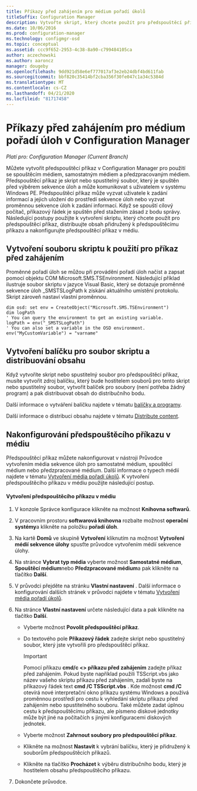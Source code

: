 ```yaml
---
title: Příkazy před zahájením pro médium pořadí úkolů
titleSuffix: Configuration Manager
description: Vytvořte skript, který chcete použít pro předspouštěcí příkaz, distribuujte obsah přidružený k předspouštěcímu příkazu a nakonfigurujte předspouštěcí příkaz v médiu.
ms.date: 10/06/2016
ms.prod: configuration-manager
ms.technology: configmgr-osd
ms.topic: conceptual
ms.assetid: ccc9f652-2953-4c38-8a90-c799484105ca
author: aczechowski
ms.author: aaroncz
manager: dougeby
ms.openlocfilehash: 9dd921d58e6ef777017af3e2eb24dbf4bd611fab
ms.sourcegitcommit: bbf820c35414bf2cba356f30fe047c1a34c5384d
ms.translationtype: MT
ms.contentlocale: cs-CZ
ms.lasthandoff: 04/21/2020
ms.locfileid: "81717458"
---
```

# <a name="prestart-commands-for-task-sequence-media-in-configuration-manager"></a>Příkazy před zahájením pro médium pořadí úloh v Configuration Manager

*Platí pro: Configuration Manager (Current Branch)*

Můžete vytvořit předspouštěcí příkaz v Configuration Manager pro použití se spouštěcím médiem, samostatným médiem a předzpracovaným médiem. Předspouštěcí příkaz je skript nebo spustitelný soubor, který je spuštěn před výběrem sekvence úloh a může komunikovat s uživatelem v systému Windows PE. Předspouštěcí příkaz může vyzvat uživatele k zadání informací a jejich uložení do prostředí sekvence úloh nebo vyzvat proměnnou sekvence úloh k zadání informací. Když se spouští cílový počítač, příkazový řádek je spuštěn před stažením zásad z bodu správy. Následující postupy použijte k vytvoření skriptu, který chcete použít pro předspouštěcí příkaz, distribuujte obsah přidružený k předspouštěcímu příkazu a nakonfigurujte předspouštěcí příkaz v médiu.  

## <a name="create-a-script-file-to-use-for-the-prestart-command"></a>Vytvoření souboru skriptu k použití pro příkaz před zahájením  
 Proměnné pořadí úloh se můžou při provádění pořadí úloh načíst a zapsat pomocí objektu COM Microsoft.SMS.TSEnvironment. Následující příklad ilustruje soubor skriptu v jazyce Visual Basic, který se dotazuje proměnné sekvence úloh _SMSTSLogPath k získání aktuálního umístění protokolu. Skript zároveň nastaví vlastní proměnnou.  

``` VBScript
dim osd: set env = CreateObject("Microsoft.SMS.TSEnvironment")  
dim logPath  
' You can query the environment to get an existing variable.  
logPath = env("_SMSTSLogPath")  
' You can also set a variable in the OSD environment.  
env("MyCustomVariable") = "varname"  
```  

## <a name="create-a-package-for-the-script-file-and-distribute-the-content"></a>Vytvoření balíčku pro soubor skriptu a distribuování obsahu  
 Když vytvoříte skript nebo spustitelný soubor pro předspouštěcí příkaz, musíte vytvořit zdroj balíčku, který bude hostitelem souborů pro tento skript nebo spustitelný soubor, vytvořit balíček pro soubory (není potřeba žádný program) a pak distribuovat obsah do distribučního bodu.  

 Další informace o vytváření balíčku najdete v tématu [balíčky a programy](../../apps/deploy-use/packages-and-programs.md).  

 Další informace o distribuci obsahu najdete v tématu [Distribute content](../../core/servers/deploy/configure/deploy-and-manage-content.md#bkmk_distribute).  

## <a name="configure-the-prestart-command-in-media"></a>Nakonfigurování předspouštěcího příkazu v médiu  
 Předspouštěcí příkaz můžete nakonfigurovat v nástroji Průvodce vytvořením média sekvence úloh pro samostatné médium, spouštěcí médium nebo předzpracované médium. Další informace o typech médií najdete v tématu [Vytvoření média pořadí úkolů](../deploy-use/create-task-sequence-media.md). K vytvoření předspouštěcího příkazu v médiu použijte následující postup.  

#### <a name="to-create-a-prestart-command-in-media"></a>Vytvoření předspouštěcího příkazu v médiu  

1.  V konzole Správce konfigurace klikněte na možnost **Knihovna softwarů**.  

2.  V pracovním prostoru **softwarová knihovna** rozbalte možnost **operační systémy**a klikněte na položku **pořadí úloh**.  

3.  Na kartě **Domů** ve skupině **Vytvoření** kliknutím na možnost **Vytvoření médií sekvence úlohy** spusťte průvodce vytvořením médií sekvence úlohy.  

4.  Na stránce **Vybrat typ média** vyberte možnost **Samostatné médium**, **Spouštěcí médium**nebo **Předzpracované médium**a pak klikněte na tlačítko **Další**.  

5.  V průvodci přejděte na stránku **Vlastní nastavení** . Další informace o konfigurování dalších stránek v průvodci najdete v tématu [Vytvoření média pořadí úkolů](../deploy-use/create-task-sequence-media.md).  

6.  Na stránce **Vlastní nastavení** určete následující data a pak klikněte na tlačítko **Další**.  

    -   Vyberte možnost **Povolit předspouštěcí příkaz**.  

    -   Do textového pole **Příkazový řádek** zadejte skript nebo spustitelný soubor, který jste vytvořili pro předspouštěcí příkaz.  

        > [!IMPORTANT]  
        >  Pomocí příkazu **cmd/c <\> příkazu před zahájením** zadejte příkaz před zahájením. Pokud byste například použili TSScript.vbs jako název vašeho skriptu příkazu před zahájením, zadali byste na příkazový řádek text **cmd /C TSScript.vbs** . Kde možnost **cmd /C** otevírá nové interpretační okno příkazu systému Windows a používá proměnnou prostředí pro cestu k vyhledání skriptu příkazu před zahájením nebo spustitelného souboru. Také můžete zadat úplnou cestu k předspouštěcímu příkazu, ale písmeno diskové jednotky může být jiné na počítačích s jinými konfiguracemi diskových jednotek.  

    -   Vyberte možnost **Zahrnout soubory pro předspouštěcí příkaz**.  

    -   Klikněte na možnost **Nastavit** k vybrání balíčku, který je přidružený k souborům předspouštěcích příkazů.  

    -   Klikněte na tlačítko **Procházet** k výběru distribučního bodu, který je hostitelem obsahu předspouštěcího příkazu.  

7.  Dokončete průvodce.  
